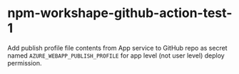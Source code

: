 # npm-workshape-github-action-test-1

Add publish profile file contents from App service to GitHub repo as secret named `AZURE_WEBAPP_PUBLISH_PROFILE` for app level (not user level) deploy permission.